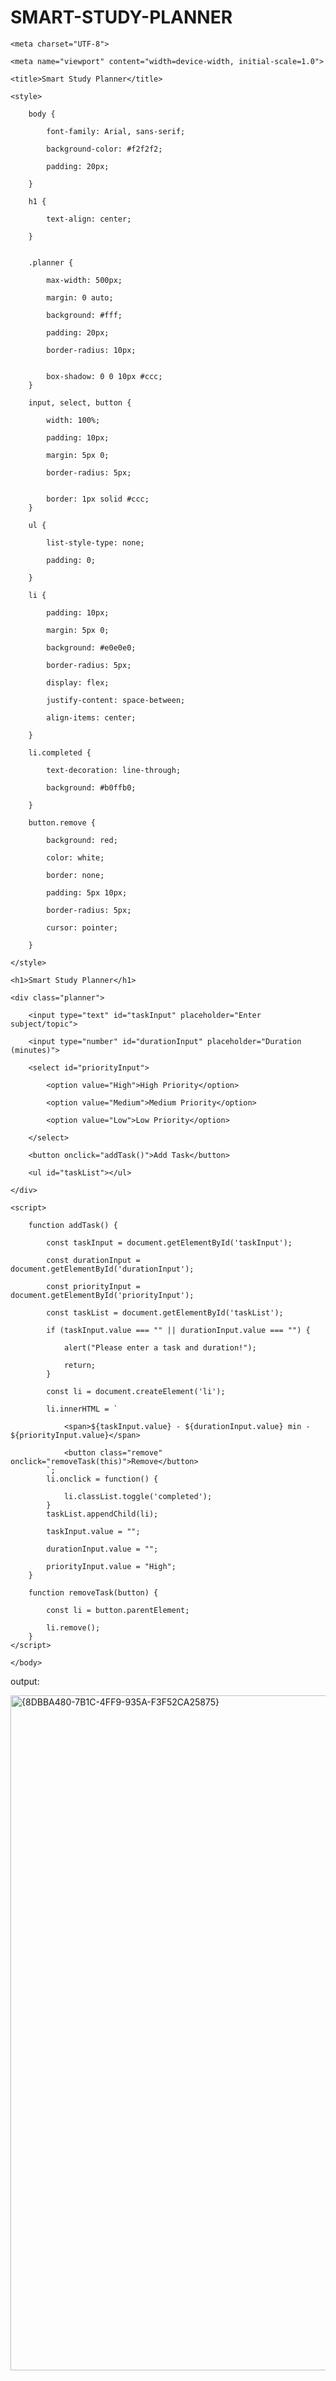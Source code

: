 # SMART-STUDY-PLANNER
<!DOCTYPE html>

<html lang="en">
    
<head>
    
    <meta charset="UTF-8">
    
    <meta name="viewport" content="width=device-width, initial-scale=1.0">
    
    <title>Smart Study Planner</title>
    
    <style>
    
        body {
        
            font-family: Arial, sans-serif;
            
            background-color: #f2f2f2;
            
            padding: 20px;
            
        }
        
        h1 {
        
            text-align: center;
            
        }

        
        .planner {
        
            max-width: 500px;
            
            margin: 0 auto;
            
            background: #fff;
            
            padding: 20px;
            
            border-radius: 10px;

            
            box-shadow: 0 0 10px #ccc;
        }
        
        input, select, button {
        
            width: 100%;
            
            padding: 10px;
            
            margin: 5px 0;
            
            border-radius: 5px;

            
            border: 1px solid #ccc;
        }
        
        ul {
        
            list-style-type: none;
            
            padding: 0;
            
        }
        
        li {
        
            padding: 10px;
            
            margin: 5px 0;
            
            background: #e0e0e0;
            
            border-radius: 5px;
            
            display: flex;
            
            justify-content: space-between;
            
            align-items: center;
            
        }
        
        li.completed {
        
            text-decoration: line-through;
            
            background: #b0ffb0;
            
        }
        
        button.remove {
        
            background: red;
            
            color: white;
            
            border: none;
            
            padding: 5px 10px;
            
            border-radius: 5px;
            
            cursor: pointer;
            
        }
        
    </style>
    
</head>

<body>

    <h1>Smart Study Planner</h1>

    <div class="planner">
    
        <input type="text" id="taskInput" placeholder="Enter subject/topic">
        
        <input type="number" id="durationInput" placeholder="Duration (minutes)">
        
        <select id="priorityInput">
        
            <option value="High">High Priority</option>
            
            <option value="Medium">Medium Priority</option>
            
            <option value="Low">Low Priority</option>
            
        </select>
        
        <button onclick="addTask()">Add Task</button>

        <ul id="taskList"></ul>
        
    </div>

    <script>
    
        function addTask() {
        
            const taskInput = document.getElementById('taskInput');
            
            const durationInput = document.getElementById('durationInput');
            
            const priorityInput = document.getElementById('priorityInput');
            
            const taskList = document.getElementById('taskList');

            if (taskInput.value === "" || durationInput.value === "") {
            
                alert("Please enter a task and duration!");
                
                return;
            }

            const li = document.createElement('li');
            
            li.innerHTML = `
            
                <span>${taskInput.value} - ${durationInput.value} min - ${priorityInput.value}</span>
                
                <button class="remove" onclick="removeTask(this)">Remove</button>
            `;
            li.onclick = function() {
            
                li.classList.toggle('completed');
            }
            taskList.appendChild(li);

            taskInput.value = "";
            
            durationInput.value = "";
            
            priorityInput.value = "High";
        }

        function removeTask(button) {
        
            const li = button.parentElement;
            
            li.remove();
        }
    </script>
    
    </body>

</html>




output:

<img width="1920" height="1080" alt="{8DBBA480-7B1C-4FF9-935A-F3F52CA25875}" src="https://github.com/user-attachments/assets/18b38058-6547-4817-b2a3-92bb163ab190" />


